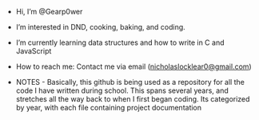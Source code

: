 - Hi, I’m @Gearp0wer
- I’m interested in DND, cooking, baking, and coding.
- I’m currently learning data structures and how to write in C and JavaScript
- How to reach me: Contact me via email (nicholaslocklear0@gmail.com)

- NOTES -
Basically, this github is being used as a repository for all the code I have written during school. 
This spans several years, and stretches all the way back to when I first began coding. 
Its categorized by year, with each file containing project documentation
